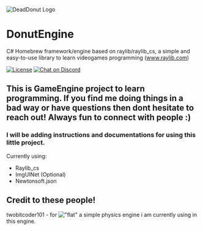 ![DeadDonut Logo](https://www.deaddonut.se/images/deaddonut.png "DeadDonut Logo")

# DonutEngine

C# Homebrew framework/engine based on raylib/raylib_cs, a simple and easy-to-use library to learn videogames programming (www.raylib.com)

[![License](https://img.shields.io/badge/license-zlib%2Flibpng-blue.svg)](LICENSE)
[![Chat on Discord](https://img.shields.io/discord/426912293134270465.svg?logo=discord)](https://discord.gg/raylib)


## This is GameEngine project to learn programming. If you find me doing things in a bad way or have questions then dont hesitate to reach out! Always fun to connect with people :)

### I will be adding instructions and documentations for using this little project.

Currently using: 
- Raylib_cs
- ImgUINet (Optional)
- Newtonsoft.json


## Credit to these people!
twobitcoder101 - for !["flat"](https://github.com/twobitcoder101/Flat) a simple physics engine i am currently using in this engine.

